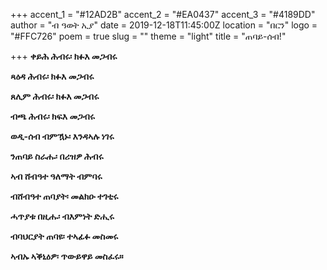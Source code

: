 +++
accent_1 = "#12AD2B"
accent_2 = "#EA0437"
accent_3 = "#4189DD"
author = "ብ ዓወት ኢያ"
date = 2019-12-18T11:45:00Z
location = "በርን"
logo = "#FFC726"
poem = true
slug = ""
theme = "light"
title = "ጠባይ-ሰብ!"

+++
**ቀይሕ ሕብሩ፡ ክፉእ መጋብሩ**

**ጻዕዳ ሕብሩ፡ ክፉእ መጋብሩ**

**ጸሊም ሕብሩ፡ ክፉእ መጋብሩ**

**ብጫ ሕብሩ፡ ክፍእ መጋብሩ**

**ወዲ-ሰብ ብምዃኑ፡ እንዳኣሉ ነገሩ**

**ንጠባይ ስራሑ፡ በሪዝዎ ሕብሩ**

**ኣብ ሸብዓተ ዓለማት ብምባሩ**

**ብሸብዓተ ጠባያት፡ መልክዑ ተገቲሩ**

**ሓጥያቱ በዚሑ፡ ብእምነት ድሒሩ**

**ብባህርያት ጠባዩ፡ ተኣፊፉ መስመሩ**

**ኣብኡ ኣቕኒዕዎ፡ ጥውይዋይ መስፈሩ።**